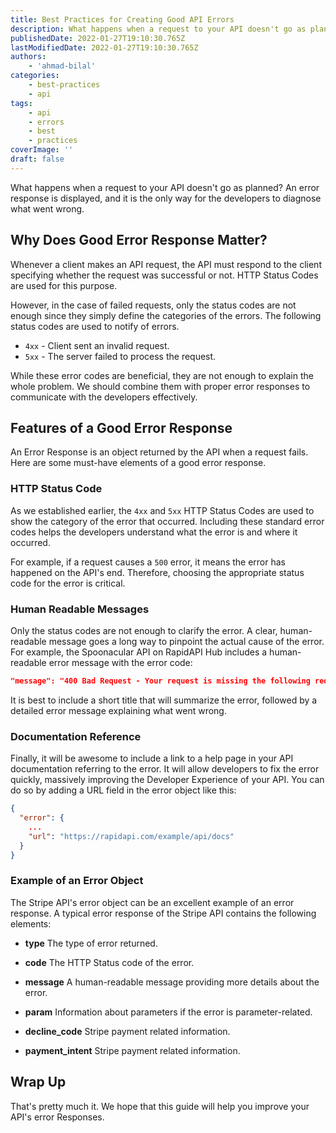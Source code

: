 ```yaml
---
title: Best Practices for Creating Good API Errors
description: What happens when a request to your API doesn't go as planned? An error response is displayed, and it is the only way for the developers to diagnose what went wrong. This guide will highlight some good practices you can apply during API error handling.
publishedDate: 2022-01-27T19:10:30.765Z
lastModifiedDate: 2022-01-27T19:10:30.765Z
authors:
    - 'ahmad-bilal'
categories:
    - best-practices
    - api
tags:
    - api
    - errors
    - best
    - practices
coverImage: ''
draft: false
---
```


<Lead>

What happens when a request to your API doesn't go as planned? An error response is displayed, and it is the only way for the developers to diagnose what went wrong.

</Lead>

## Why Does Good Error Response Matter?

Whenever a client makes an API request, the API must respond to the client specifying whether the request was successful or not. HTTP Status Codes are used for this purpose.

However, in the case of failed requests, only the status codes are not enough since they simply define the categories of the errors. The following status codes are used to notify of errors.

-   `4xx` - Client sent an invalid request.
-   `5xx` - The server failed to process the request.

While these error codes are beneficial, they are not enough to explain the whole problem. We should combine them with proper error responses to communicate with the developers effectively.

## Features of a Good Error Response

An Error Response is an object returned by the API when a request fails. Here are some must-have elements of a good error response.

### HTTP Status Code

As we established earlier, the `4xx` and `5xx` HTTP Status Codes are used to show the category of the error that occurred. Including these standard error codes helps the developers understand what the error is and where it occurred.

For example, if a request causes a `500` error, it means the error has happened on the API's end. Therefore, choosing the appropriate status code for the error is critical.

### Human Readable Messages

Only the status codes are not enough to clarify the error. A clear, human-readable message goes a long way to pinpoint the actual cause of the error. For example, the Spoonacular API on RapidAPI Hub includes a human-readable error message with the error code:

```json
"message": "400 Bad Request - Your request is missing the following required parameters."
```

It is best to include a short title that will summarize the error, followed by a detailed error message explaining what went wrong.

### Documentation Reference

Finally, it will be awesome to include a link to a help page in your API documentation referring to the error. It will allow developers to fix the error quickly, massively improving the Developer Experience of your API. You can do so by adding a URL field in the error object like this:

```json
{
  "error": {
    ...
    "url": "https://rapidapi.com/example/api/docs"
  }
}
```

### Example of an Error Object

The Stripe API's error object can be an excellent example of an error response. A typical error response of the Stripe API contains the following elements:

-   **type** The type of error returned.

-   **code** The HTTP Status code of the error.

-   **message** A human-readable message providing more details about the error.

-   **param** Information about parameters if the error is parameter-related.

-   **decline_code** Stripe payment related information.

-   **payment_intent** Stripe payment related information.

## Wrap Up

That's pretty much it. We hope that this guide will help you improve your API's error Responses.
